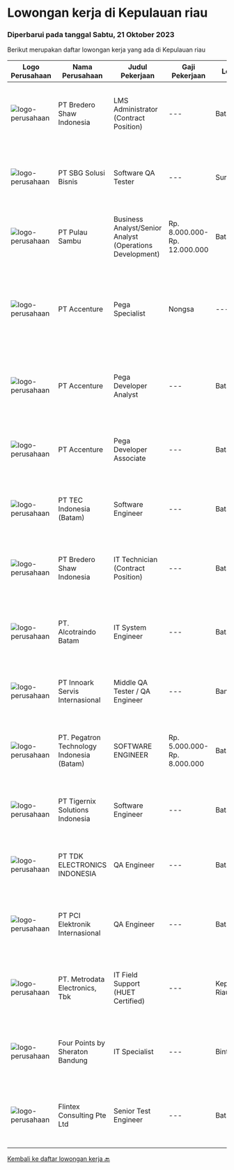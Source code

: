 
  # Lowongan kerja di Kepulauan riau

  ### Diperbarui pada tanggal Sabtu, 21 Oktober 2023

  Berikut merupakan daftar lowongan kerja yang ada di Kepulauan riau

  |Logo Perusahaan | Nama Perusahaan | Judul Pekerjaan | Gaji Pekerjaan | Lokasi | Deskripsi | Tanggal diunggah | Pranala |
  | -------------- | --------------- | --------------- | --------- | --------- | -------------- | ------- | ----------- |
  |![logo-perusahaan](https://image-service-cdn.seek.com.au/c4db8532dcefc76f459088ffaa174b147b43d567/ee4dce1061f3f616224767ad58cb2fc751b8d2dc)|PT Bredero Shaw Indonesia|LMS Administrator (Contract Position)|---|Batam|Main Duties &amp; Responsibilities:Responsible for the design and development of training and learning content for the Learning Management System...|Jumat, 20 Oktober 2023|https://www.jobstreet.co.id/id/job/lms-administrator-contract-position-4505418?token=0~ea77409e-4e0b-49c5-b78c-8be818d0d1c9&sectionRank=1&jobId=jobstreet-id-job-4505418|
|![logo-perusahaan](https://image-service-cdn.seek.com.au/f820d36a8e416d7a4c2783ec051002404d9ab8a9/ee4dce1061f3f616224767ad58cb2fc751b8d2dc)|PT SBG Solusi Bisnis|Software QA Tester|---|Surabaya|Responsibilities: Assist in day to day monitoring of bugs. Finds and reports common issues among bugs. Design and execute test cases according to the...|Jumat, 20 Oktober 2023|https://www.jobstreet.co.id/id/job/software-qa-tester-4505324?token=0~ea77409e-4e0b-49c5-b78c-8be818d0d1c9&sectionRank=2&jobId=jobstreet-id-job-4505324|
|![logo-perusahaan](https://image-service-cdn.seek.com.au/dd5c6ca6127e24f6a703cc0832b3475fa21bd672/ee4dce1061f3f616224767ad58cb2fc751b8d2dc)|PT Pulau Sambu|Business Analyst/Senior Analyst (Operations Development)|Rp. 8.000.000-Rp. 12.000.000|Batam|Job Descriptions: Analyzing business processes: The Operations Development Analyst must analyze and understand the current business processes within...|Senin, 16 Oktober 2023|https://www.jobstreet.co.id/id/job/business-analyst-senior-analyst-operations-development-4500451?token=0~ea77409e-4e0b-49c5-b78c-8be818d0d1c9&sectionRank=3&jobId=jobstreet-id-job-4500451|
|![logo-perusahaan](https://image-service-cdn.seek.com.au/1c2e28fa09a87d89b9dac6106fdc6fa435c484bb/ee4dce1061f3f616224767ad58cb2fc751b8d2dc)|PT Accenture|Pega Specialist | Nongsa|---|Batam|About AccentureAccenture is a global professional services company with leading digital, cloud, and security capabilities. Combining unmatched...|Selasa, 17 Oktober 2023|https://www.jobstreet.co.id/id/job/pega-specialist-%7C-nongsa-4501586?token=0~ea77409e-4e0b-49c5-b78c-8be818d0d1c9&sectionRank=4&jobId=jobstreet-id-job-4501586|
|![logo-perusahaan](https://image-service-cdn.seek.com.au/1c2e28fa09a87d89b9dac6106fdc6fa435c484bb/ee4dce1061f3f616224767ad58cb2fc751b8d2dc)|PT Accenture|Pega Developer Analyst|---|Batam|Work on developing and maintaining applications built on the Pega platform. Understand the requirements and design of the applications. Write code in...|Senin, 16 Oktober 2023|https://www.jobstreet.co.id/id/job/pega-developer-analyst-4500506?token=0~ea77409e-4e0b-49c5-b78c-8be818d0d1c9&sectionRank=5&jobId=jobstreet-id-job-4500506|
|![logo-perusahaan](https://image-service-cdn.seek.com.au/1c2e28fa09a87d89b9dac6106fdc6fa435c484bb/ee4dce1061f3f616224767ad58cb2fc751b8d2dc)|PT Accenture|Pega Developer Associate|---|Batam|Work on developing and maintaining applications built on the Pega platform. Understand the requirements and design of the applications. Write code in...|Senin, 16 Oktober 2023|https://www.jobstreet.co.id/id/job/pega-developer-associate-4500514?token=0~ea77409e-4e0b-49c5-b78c-8be818d0d1c9&sectionRank=6&jobId=jobstreet-id-job-4500514|
|![logo-perusahaan](https://image-service-cdn.seek.com.au/e5fa2b81daae9047d0ab4f6ef4822f50e1c8f8bd/ee4dce1061f3f616224767ad58cb2fc751b8d2dc)|PT TEC Indonesia (Batam)|Software Engineer|---|Batam|Bachelor degree in Electronic Engineer (arus lemah) Good skill to operate C++, Java programming and Visual Basic Having knowledge of Linux...|Senin, 16 Oktober 2023|https://www.jobstreet.co.id/id/job/software-engineer-4500364?token=0~ea77409e-4e0b-49c5-b78c-8be818d0d1c9&sectionRank=7&jobId=jobstreet-id-job-4500364|
|![logo-perusahaan](https://image-service-cdn.seek.com.au/c4db8532dcefc76f459088ffaa174b147b43d567/ee4dce1061f3f616224767ad58cb2fc751b8d2dc)|PT Bredero Shaw Indonesia|IT Technician (Contract Position)|---|Batam|Main Duties &amp; Responsibilities: Serve as the first point of contact for clients and internal employees seeking technical assistance over the...|Selasa, 10 Oktober 2023|https://www.jobstreet.co.id/id/job/it-technician-contract-position-4494319?token=0~ea77409e-4e0b-49c5-b78c-8be818d0d1c9&sectionRank=8&jobId=jobstreet-id-job-4494319|
|![logo-perusahaan](https://i.ibb.co/sqvTCh9/112815900-stock-vector-no-image-available-icon-flat-vector.webp)|PT. Alcotraindo Batam|IT System Engineer|---|Batam|We are looking for an achievement-oriented and self-motivated candidate with end user support, procurement working experience and responsible for...|Jumat, 06 Oktober 2023|https://www.jobstreet.co.id/id/job/it-system-engineer-4490911?token=0~ea77409e-4e0b-49c5-b78c-8be818d0d1c9&sectionRank=9&jobId=jobstreet-id-job-4490911|
|![logo-perusahaan](https://image-service-cdn.seek.com.au/5f8b109dba2d1bd12e0f98858b63c67a0c0b684e/ee4dce1061f3f616224767ad58cb2fc751b8d2dc)|PT Innoark Servis Internasional|Middle QA Tester / QA Engineer|---|Bandung|What will you be doing?  Developing Test Strategies, Test Plans, and Test Cases  Maintaining and enhancing a QA process and adhering to it Testing,...|Rabu, 04 Oktober 2023|https://www.jobstreet.co.id/id/job/middle-qa-tester-qa-engineer-4487966?token=0~ea77409e-4e0b-49c5-b78c-8be818d0d1c9&sectionRank=10&jobId=jobstreet-id-job-4487966|
|![logo-perusahaan](https://image-service-cdn.seek.com.au/4535dfde5cae0fbf6b066bcc002be9af004acdba/ee4dce1061f3f616224767ad58cb2fc751b8d2dc)|PT. Pegatron Technology Indonesia (Batam)|SOFTWARE ENGINEER|Rp. 5.000.000-Rp. 8.000.000|Batam|Responsibilities : Responsible for the maintenance of the server database Responsible for the development of software used in daily production...|Senin, 02 Oktober 2023|https://www.jobstreet.co.id/id/job/software-engineer-4485507?token=0~ea77409e-4e0b-49c5-b78c-8be818d0d1c9&sectionRank=11&jobId=jobstreet-id-job-4485507|
|![logo-perusahaan](https://image-service-cdn.seek.com.au/d4d06467c766a31d87825dc4465efd49dc121835/ee4dce1061f3f616224767ad58cb2fc751b8d2dc)|PT Tigernix Solutions Indonesia|Software Engineer|---|Batam|Skills and Qualifications:  Familiar with at least 1 programming language. Have a good-logic and problem-solving skills. Have a high willingness to...|Rabu, 27 September 2023|https://www.jobstreet.co.id/id/job/software-engineer-4482745?token=0~ea77409e-4e0b-49c5-b78c-8be818d0d1c9&sectionRank=12&jobId=jobstreet-id-job-4482745|
|![logo-perusahaan](https://image-service-cdn.seek.com.au/9771cfaac82b9563359fa081b8ef58d323943c07/ee4dce1061f3f616224767ad58cb2fc751b8d2dc)|PT TDK ELECTRONICS INDONESIA|QA Engineer|---|Batam|Tasks and responsibilities To manage, Supervise and support in-process and final inspection of related products.  Outgoing defective report...|Senin, 25 September 2023|https://www.jobstreet.co.id/id/job/qa-engineer-4479577?token=0~ea77409e-4e0b-49c5-b78c-8be818d0d1c9&sectionRank=13&jobId=jobstreet-id-job-4479577|
|![logo-perusahaan](https://image-service-cdn.seek.com.au/cb5210d92290646f62d4c537f288eeda570f857e/ee4dce1061f3f616224767ad58cb2fc751b8d2dc)|PT PCI Elektronik Internasional|QA Engineer|---|Batam|Qualifications : QA Engineer at least 2 years with internal and external audit experience QCC, improvement project such as RMA and customer complaint...|Senin, 25 September 2023|https://www.jobstreet.co.id/id/job/qa-engineer-4479875?token=0~ea77409e-4e0b-49c5-b78c-8be818d0d1c9&sectionRank=14&jobId=jobstreet-id-job-4479875|
|![logo-perusahaan](https://image-service-cdn.seek.com.au/0d75518309b56a3cff39daa569b0ba02cc7a22f2/ee4dce1061f3f616224767ad58cb2fc751b8d2dc)|PT. Metrodata Electronics, Tbk|IT Field Support (HUET Certified)|---|Kepulauan Riau|Must have a valid HUET Certification Manage IT services request via call and Services Desk apllication, escalate ticket of un-resolved problem to 2nd...|Kamis, 21 September 2023|https://www.jobstreet.co.id/id/job/it-field-support-huet-certified-4476734?token=0~ea77409e-4e0b-49c5-b78c-8be818d0d1c9&sectionRank=15&jobId=jobstreet-id-job-4476734|
|![logo-perusahaan](https://i.ibb.co/sqvTCh9/112815900-stock-vector-no-image-available-icon-flat-vector.webp)|Four Points by Sheraton Bandung|IT Specialist|---|Bintan|POSITION SUMMARYInstall, configure, manage, maintain, test, evaluate, and repair computer networks, workstations, support server system(s), supporting...|Kamis, 12 Oktober 2023|https://www.jobstreet.co.id/id/job/it-specialist-1037184531?token=0~ea77409e-4e0b-49c5-b78c-8be818d0d1c9&sectionRank=16&jobId=jobstreet-id-job-1037184531|
|![logo-perusahaan](https://i.ibb.co/sqvTCh9/112815900-stock-vector-no-image-available-icon-flat-vector.webp)|Flintex Consulting Pte Ltd|Senior Test Engineer|---|Batam|POSITION SUMMARY:Responsible for working in a group environment in coordination with engineering and manufacturing teams to support new products test...|Kamis, 05 Oktober 2023|https://www.jobstreet.co.id/id/job/senior-test-engineer-1037128142?token=0~ea77409e-4e0b-49c5-b78c-8be818d0d1c9&sectionRank=17&jobId=jobstreet-id-job-1037128142|


  [Kembali ke daftar lowongan kerja 🔙](../README.md#daftar-lowongan-kerja)
  